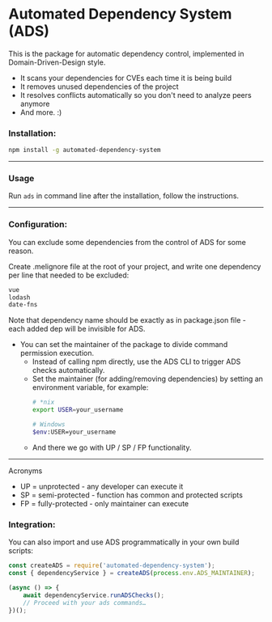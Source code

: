 # Automated Dependency System (ADS)

This is the package for automatic dependency control, implemented in Domain-Driven-Design style. 
- It scans your dependencies for CVEs each time it is being build
- It removes unused dependencies of the project
- It resolves conflicts automatically so you don't need to analyze peers anymore
- And more. :)



### Installation:

```bash
npm install -g automated-dependency-system
```

---

### Usage

Run `ads` in command line after the installation, follow the instructions.

---

### Configuration:
You can exclude some dependencies from the control of ADS for some reason.

Create .melignore file at the root of your project, and write one dependency per line that needed to be excluded:

```bash
vue
lodash
date-fns
```

Note that dependency name should be exactly as in package.json file - each added dep will be invisible for ADS.

- You can set the maintainer of the package to divide command permission execution.
  - Instead of calling npm directly, use the ADS CLI to trigger ADS checks automatically.
  - Set the maintainer (for adding/removing dependencies) by setting an environment variable, for example:
    ```bash
    # *nix
    export USER=your_username
    
    # Windows
    $env:USER=your_username
    ```
  - And there we go with UP / SP / FP functionality.
---

Acronyms
- UP = unprotected - any developer can execute it
- SP = semi-protected - function has common and protected scripts
- FP = fully-protected - only maintainer can execute

### Integration:
You can also import and use ADS programmatically in your own build scripts:

```js
const createADS = require('automated-dependency-system');
const { dependencyService } = createADS(process.env.ADS_MAINTAINER);

(async () => {
    await dependencyService.runADSChecks();
    // Proceed with your ads commands…
})();
```

